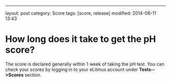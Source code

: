 ---
layout: post
category: Score
tags: [score, release]
modified: 2014-06-11 13:43


# How long does it take to get the pH score?

The score is declared generally within 1 week of taking the pH test. You can check your scores by logging in to your eLitmus account under **Tests-->Scores** section.

